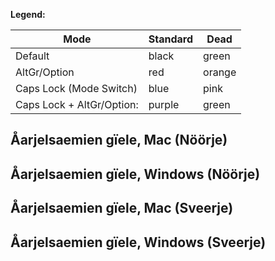 **Legend:**

| Mode                      | Standard | Dead   |
|---------------------------|----------|--------|
| Default                   | black    | green  |
| AltGr/Option              | red      | orange |
| Caps Lock (Mode Switch)   | blue     | pink   |
| Caps Lock + AltGr/Option: | purple   | green  |

## Åarjelsaemien gïele, Mac (Nöörje)

  

## Åarjelsaemien gïele, Windows (Nöörje)

  

## Åarjelsaemien gïele, Mac (Sveerje)

  

## Åarjelsaemien gïele, Windows (Sveerje)

  
